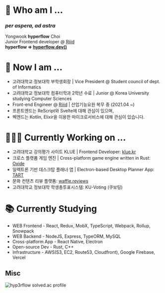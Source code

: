 # 🌱 Who am I ...
### ***per aspera, ad astra***  
Yongwook **hyperflow** Choi  
Junior Frontend developer @ [Riiid](https://www.riiid.co/en/main)  
**hyperflow => [hyperflow.dev()](https://hyperflow.dev/about)**  

# 🤔 Now I am ...
- 고려대학교 정보대학 부학생회장 | Vice President @ Student council of dept. of Informatics
- 고려대학교 정보대학 컴퓨터학과 2학년 수료 | Junior @ Korea University studying Computer Sciences  
- Front-end Engineer @ [Riiid](https://www.riiid.co/en/main) | 산업기능요원 복무 중 (2021.04 ~)
- 프론트엔드는 ReScript와 Svelte에 대해 관심이 있으며,
- 벡엔드는 Kotlin, Elixir을 이용한 마이크로서비스에 대해 관심이 있습니다.

# 👨🏻‍💻 Currently Working on ...
- 고려대학교 강의평가 사이트 KLUE | Frontend Developer: [klue.kr](https://klue.kr/)
- 크로스 플랫폼 게임 엔진 | Cross-platform game engine written in Rust: [Oxide](https://github.com/utilForever/Oxide)  
- 일렉트론 기반 데스크탑 플래너 앱 | Electron-based Desktop Planner App: [TART](https://github.com/hyp3rflow/tart)
- 문화 컨텐츠 리뷰 플랫폼: [waffle.reviews](https://waffle.reviews)
- 고려대학교 정보대학 학생총투표시스템: KU-Voting (쿠보팅)

# 📚 Currently Studying
- WEB Frontend - React, Redux, MobX, TypeScript, Webpack, Rollup, Snowpack
- WEB Backend - NodeJS, Express, TypeORM, MySQL
- Cross-platform App - React Native, Electron
- Open-source Dev - Rust, C++
- Infrastructure - AWS(S3, EC2, Route53, Cloudfront), Google Firebase, Vercel

## Misc
![hyp3rflow solved.ac profile](https://github-readme-solvedac.hyp3rflow.vercel.app/api/?handle=hyperflow)
